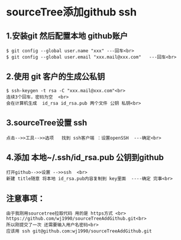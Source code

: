 
sourceTree添加github ssh
=====
1.安装git 然后配置本地 github账户 <br>
-----
	$ git config --global user.name "xxx" ---回车<br>
	$ git config --global user.email "xxx.mail@xxx.com"   ---回车<br>
2.使用 git 客户的生成公私钥<br>
-----
	$ ssh-keygen -t rsa -C "xxx.mail@xxx.com"<br>
	连续3个回车，密码为空  <br>
	会在计算机生成  id_rsa id_rsa.pub 两个文件 公钥 私钥<br>
3.sourceTree设置 ssh<br>
-----
	点击-->>工具-->>选项   找到 ssh客户端 ：设置openSSH  ---确定<br>
4.添加 本地~/.ssh/id_rsa.pub 公钥到github<br>
-----
	打开github-->>设置 -->>ssh  <br>
	新建 title随意 将本地 id_rsa.pub内容复制到 key里面  ----确定 完事<br>
	
注意事项：<br>
----
	由于我刚用sourcetree拉取代码 用的是 https方式 <br>
	https://github.com/wj1990/sourceTreeAddGithub.git<br>
	所以刚提交了一次 还需要输入用户名密码<br>
	应该用 ssh git@github.com:wj1990/sourceTreeAddGithub.git
	